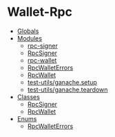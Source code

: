 # Wallet-Rpc

* [Globals](globals.md)
* [Modules](./)
  * [rpc-signer](modules/_rpc_signer_.md)
  * [RpcSigner]()
  * [rpc-wallet](modules/_rpc_wallet_.md)
  * [RpcWalletErrors]()
  * [RpcWallet]()
  * [test-utils/ganache.setup](modules/_test_utils_ganache_setup_.md)
  * [test-utils/ganache.teardown](modules/_test_utils_ganache_teardown_.md)
* [Classes](./)
  * [RpcSigner]()
  * [RpcWallet]()
* [Enums](./)
  * [RpcWalletErrors]()

